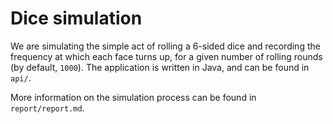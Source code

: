 
# Dice simulation

We are simulating the simple act of rolling a 6-sided dice
and recording the frequency at which each face turns up, for a
given number of rolling rounds (by default, `1000`). The application
is written in Java, and can be found in `api/`.

More information on the simulation process can be found in
`report/report.md`.
